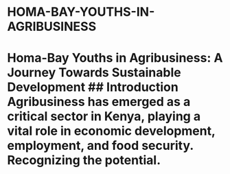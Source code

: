 # HOMA-BAY-YOUTHS-IN-AGRIBUSINESS
# Homa-Bay Youths in Agribusiness: A Journey Towards Sustainable Development  ## Introduction  Agribusiness has emerged as a critical sector in Kenya, playing a vital role in economic development, employment, and food security. Recognizing the potential.
